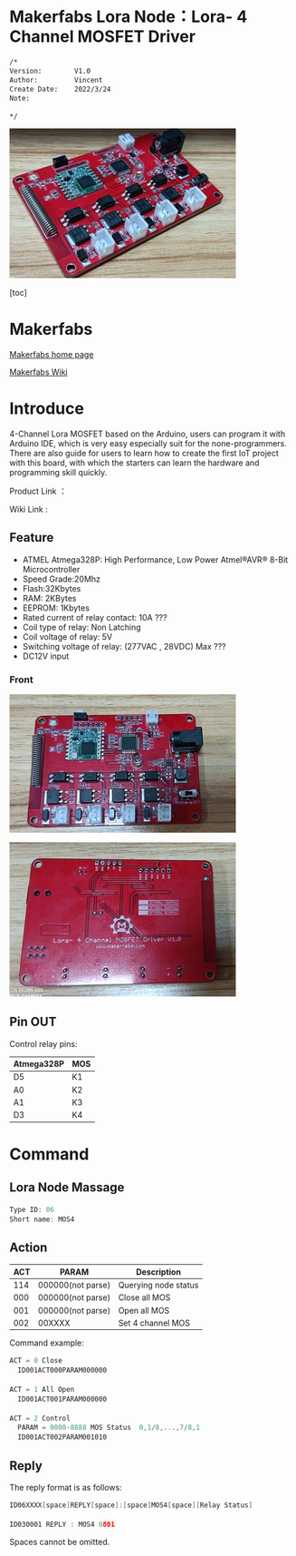  Makerfabs Lora Node：Lora- 4 Channel MOSFET Driver
 ==



```
/*
Version:		V1.0
Author:			Vincent
Create Date:	2022/3/24
Note:
	
*/
```

![main](md_pic/main.jpg)

[toc]

# Makerfabs

[Makerfabs home page](https://www.makerfabs.com/)

[Makerfabs Wiki](https://makerfabs.com/wiki/index.php?title=Main_Page)



# Introduce

4-Channel Lora MOSFET based on the Arduino, users can program it with Arduino IDE, which is very easy especially suit for the none-programmers. There are also guide for users to learn how to create the first IoT project with this board, with which the starters can learn the hardware and programming skill quickly. 

Product Link ：[]()

Wiki Link : []()


## Feature

* ATMEL Atmega328P: High Performance, Low Power Atmel®AVR® 8-Bit Microcontroller
* Speed Grade:20Mhz
* Flash:32Kbytes
* RAM: 2KBytes
* EEPROM: 1Kbytes
* Rated current of relay contact: 10A ???
* Coil type of relay: Non Latching
* Coil voltage of relay: 5V
* Switching voltage of relay: (277VAC , 28VDC) Max ???
* DC12V input



### Front

![front](md_pic/front.jpg)



![back](md_pic/back.jpg)



 ## Pin OUT

Control relay pins: 

| Atmega328P | MOS  |
| ---------- | ---- |
| D5         | K1   |
| A0         | K2   |
| A1         | K3   |
| D3         | K4   |



# Command

## Lora Node Massage

```c
Type ID: 06
Short name: MOS4
```

## Action

| ACT  | PARAM             | Description          |
| ---- | ----------------- | -------------------- |
| 114  | 000000(not parse) | Querying node status |
| 000  | 000000(not parse) | Close all MOS        |
| 001  | 000000(not parse) | Open all MOS         |
| 002  | 00XXXX            | Set 4 channel MOS    |

Command example:

```c
ACT = 0 Close
  ID001ACT000PARAM000000

ACT = 1 All Open
  ID001ACT001PARAM000000

ACT = 2 Control 
  PARAM = 0000-8888 MOS Status	0,1/8,...,7/8,1
  ID001ACT002PARAM001010
```



## Reply

The reply format is as follows:

```c
ID06XXXX[space]REPLY[space]:[space]MOS4[space][Relay Status]
    
ID030001 REPLY : MOS4 0801
```

Spaces cannot be omitted.